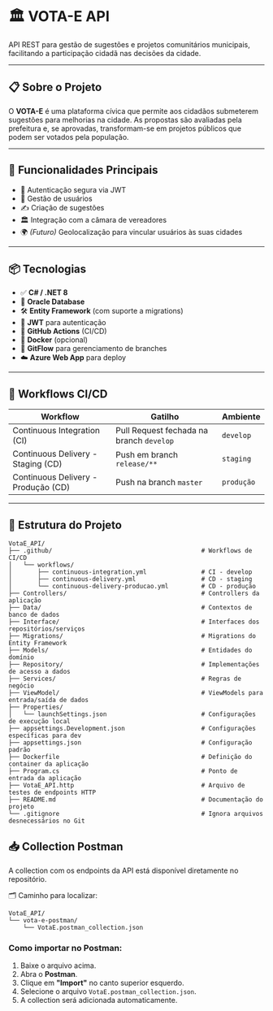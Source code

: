 # 🏛️ VOTA-E API

API REST para gestão de sugestões e projetos comunitários municipais, facilitando a participação cidadã nas decisões da cidade.

---

## 📋 Sobre o Projeto

O **VOTA-E** é uma plataforma cívica que permite aos cidadãos submeterem sugestões para melhorias na cidade. As propostas são avaliadas pela prefeitura e, se aprovadas, transformam-se em projetos públicos que podem ser votados pela população.

---

## 🚀 Funcionalidades Principais

- 🔐 Autenticação segura via JWT  
- 👥 Gestão de usuários  
- ✍️ Criação de sugestões  
- 🏛️ Integração com a câmara de vereadores  
- 🌍 *(Futuro)* Geolocalização para vincular usuários às suas cidades  

---

## 📦 Tecnologias

- ✅ **C# / .NET 8**
- 🧩 **Oracle Database**
- 🛠️ **Entity Framework** (com suporte a migrations)
- 🔐 **JWT** para autenticação
- 🔁 **GitHub Actions** (CI/CD)
- 🐳 **Docker** (opcional)
- 🌱 **GitFlow** para gerenciamento de branches
- ☁️ **Azure Web App** para deploy

---

## 🚀 Workflows CI/CD

| Workflow                           | Gatilho                                   | Ambiente   |
|------------------------------------|-------------------------------------------|------------|
| Continuous Integration (CI)        | Pull Request fechada na branch `develop`  | `develop`  |
| Continuous Delivery - Staging (CD) | Push em branch `release/**`               | `staging`  |
| Continuous Delivery - Produção (CD)| Push na branch `master`                   | `produção` |



---

## 📁 Estrutura do Projeto

```text
VotaE_API/
├── .github/                                         # Workflows de CI/CD
│   └── workflows/
│       ├── continuous-integration.yml               # CI - develop
│       ├── continuous-delivery.yml                  # CD - staging
│       └── continuous-delivery-producao.yml         # CD - produção
├── Controllers/                                     # Controllers da aplicação
├── Data/                                            # Contextos de banco de dados
├── Interface/                                       # Interfaces dos repositórios/serviços
├── Migrations/                                      # Migrations do Entity Framework
├── Models/                                          # Entidades do domínio
├── Repository/                                      # Implementações de acesso a dados
├── Services/                                        # Regras de negócio
├── ViewModel/                                       # ViewModels para entrada/saída de dados
├── Properties/
│   └── launchSettings.json                          # Configurações de execução local
├── appsettings.Development.json                     # Configurações específicas para dev
├── appsettings.json                                 # Configuração padrão
├── Dockerfile                                       # Definição do container da aplicação
├── Program.cs                                       # Ponto de entrada da aplicação
├── VotaE_API.http                                   # Arquivo de testes de endpoints HTTP
├── README.md                                        # Documentação do projeto
└── .gitignore                                       # Ignora arquivos desnecessários no Git
```

## 📥 Collection Postman

A collection com os endpoints da API está disponível diretamente no repositório.

🗂️ Caminho para localizar:

```text
VotaE_API/
└── vota-e-postman/
    └── VotaE.postman_collection.json
```

### Como importar no Postman:

1. Baixe o arquivo acima.
2. Abra o **Postman**.
3. Clique em **"Import"** no canto superior esquerdo.
4. Selecione o arquivo `VotaE.postman_collection.json`.
5. A collection será adicionada automaticamente.
